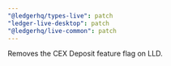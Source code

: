 ```yaml
---
"@ledgerhq/types-live": patch
"ledger-live-desktop": patch
"@ledgerhq/live-common": patch
---
```


Removes the CEX Deposit feature flag on LLD.

